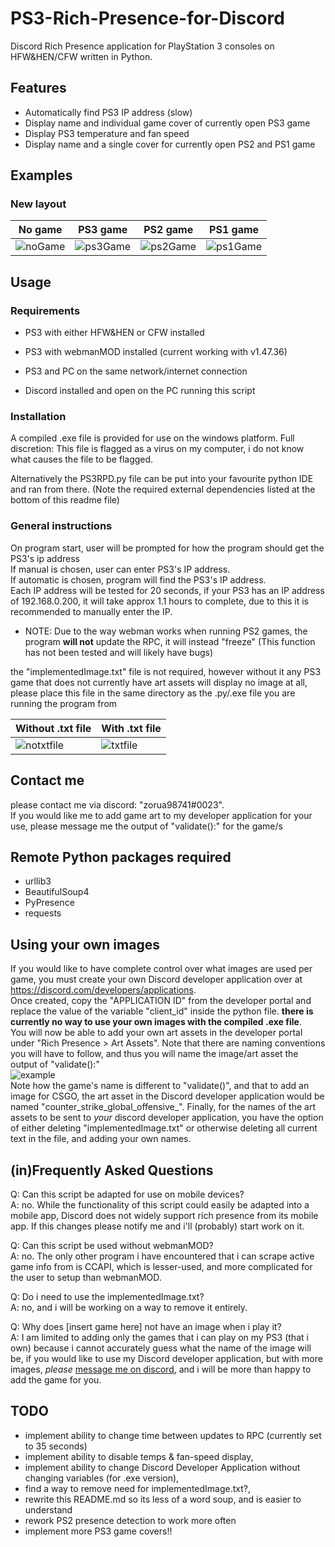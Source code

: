 # PS3-Rich-Presence-for-Discord
 
Discord Rich Presence application for PlayStation 3 consoles on HFW&HEN/CFW written in Python.

## Features
* Automatically find PS3 IP address (slow)
* Display name and individual game cover of currently open PS3 game
* Display PS3 temperature and fan speed
* Display name and a single cover for currently open PS2 and PS1 game
 
## Examples
<!-- ### Old layout
 No game 	| 	PS3 game 	|	PS2 game 	|	PS1 game 	|
 -----------|---------------|---------------|---------------|
 ![noGame](https://imgur.com/gdAaT1F.png) | ![ps3Game](https://imgur.com/ZD1BF70.png) | ![ps2Game](https://imgur.com/n7o0msJ.png) | ![ps1Game](https://imgur.com/CYlTcm6.png)
-->
### New layout
 No game 	| 	PS3 game 	|	PS2 game 	|	PS1 game 	|
 -----------|---------------|---------------|---------------|
 ![noGame](https://i.imgur.com/lw1vMGz.png) | ![ps3Game](https://i.imgur.com/aQxcbQG.png) | ![ps2Game](https://i.imgur.com/Z5vYdog.png) | ![ps1Game](https://i.imgur.com/7qfsisz.png) |
 
## Usage

### Requirements
* PS3 with either HFW&HEN or CFW installed

* PS3 with webmanMOD installed (current working with v1.47.36)

* PS3 and PC on the same network/internet connection

* Discord installed and open on the PC running this script

### Installation
A compiled .exe file is provided for use on the windows platform. 
Full discretion: This file is flagged as a virus on my computer, i do not know what causes the file to be flagged.

Alternatively the PS3RPD.py file can be put into your favourite python IDE and ran from there. (Note the required external dependencies listed at the bottom of this readme file)

### General instructions
On program start, user will be prompted for how the program should get the PS3's ip address <br>
If manual is chosen, user can enter PS3's IP address. <br>
If automatic is chosen, program will find the PS3's IP address. <br>
Each IP address will be tested for 20 seconds, if your PS3 has an IP address of 192.168.0.200, it will take approx 1.1 hours to complete, due to this it is recommended to manually enter the IP. <br>

* NOTE: Due to the way webman works when running PS2 games, the program __will not__ update the RPC, it will instead "freeze" (This function has not been tested and will likely have bugs)

the "implementedImage.txt" file is not required, however without it any PS3 game that does not currently have art assets will display no image at all,
please place this file in the same directory as the .py/.exe file you are running the program from

 Without .txt file 	| With .txt file |
 -------------------|----------------|
 ![notxtfile](https://imgur.com/xrkHBgC.png) | ![txtfile](https://imgur.com/LQKekql.png)

## Contact me
please contact me via discord: "zorua98741#0023". <br>
If you would like me to add game art to my developer application for your use, please message me the output of "validate():" for the game/s

## Remote Python packages required
* urllib3
* BeautifulSoup4
* PyPresence
* requests

## Using your own images
If you would like to have complete control over what images are used per game, you must create your own Discord developer application over at https://discord.com/developers/applications. <br>
Once created, copy the "APPLICATION ID" from the developer portal and replace the value of the variable "client_id" inside the python file. **there is currently no way to use your own images with the compiled .exe file**. <br>
You will now be able to add your own art assets in the developer portal under "Rich Presence > Art Assets". Note that there are naming conventions you will have to follow, and thus you will name the image/art asset the output of "validate():" <br>
 ![example](https://imgur.com/QUZ6GTq.png) <br>
Note how the game's name is different to "validate()", and that to add an image for CSGO, the art asset in the Discord developer application would be named "counter_strike_global_offensive_".
Finally, for the names of the art assets to be sent to *your* discord developer application, you have the option of either deleting "implementedImage.txt" or otherwise deleting all current text in the file, and adding your own names.

## (in)Frequently Asked Questions
Q: Can this script be adapted for use on mobile devices? <br>
A: no. While the functionality of this script could easily be adapted into a mobile app, Discord does not widely support rich presence from its mobile app. If this changes please notify me and i'll (probably) start work on it.

Q: Can this script be used without webmanMOD? <br>
A: no. The only other program i have encountered that i can scrape active game info from is CCAPI, which is lesser-used, and more complicated for the user to setup than webmanMOD.

Q: Do i need to use the implementedImage.txt? <br>
A: no, and i will be working on a way to remove it entirely.

Q: Why does [insert game here] not have an image when i play it? <br>
A: I am limited to adding only the games that i can play on my PS3 (that i own) because i cannot accurately guess what the name of the image will be, if you would like to use my Discord developer application, but with more images,
*please* [message me on discord](https://github.com/zorua98741/PS3-Rich-Presence-for-Discord#contact-me), and i will be more than happy to add the game for you.

## TODO
* implement ability to change time between updates to RPC (currently set to 35 seconds)
* implement ability to disable temps & fan-speed display,
* implement ability to change Discord Developer Application without changing variables (for .exe version),
* find a way to remove need for implementedImage.txt?,
* rewrite this README.md so its less of a word soup, and is easier to understand
* rework PS2 presence detection to work more often
* implement more PS3 game covers!!
